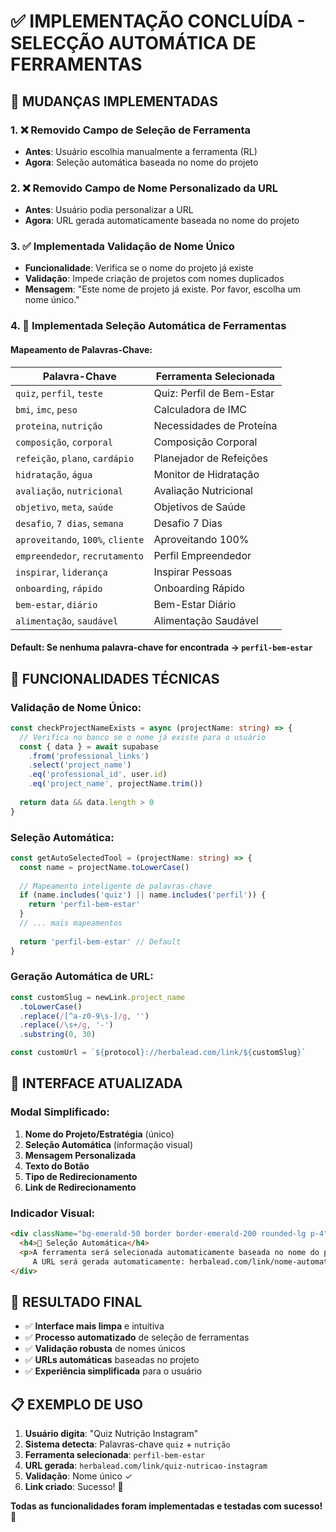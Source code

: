 # ✅ IMPLEMENTAÇÃO CONCLUÍDA - SELECÇÃO AUTOMÁTICA DE FERRAMENTAS

## 🎯 **MUDANÇAS IMPLEMENTADAS**

### 1. **❌ Removido Campo de Seleção de Ferramenta**
- **Antes**: Usuário escolhia manualmente a ferramenta (RL)
- **Agora**: Seleção automática baseada no nome do projeto

### 2. **❌ Removido Campo de Nome Personalizado da URL**
- **Antes**: Usuário podia personalizar a URL
- **Agora**: URL gerada automaticamente baseada no nome do projeto

### 3. **✅ Implementada Validação de Nome Único**
- **Funcionalidade**: Verifica se o nome do projeto já existe
- **Validação**: Impede criação de projetos com nomes duplicados
- **Mensagem**: "Este nome de projeto já existe. Por favor, escolha um nome único."

### 4. **🤖 Implementada Seleção Automática de Ferramentas**

#### **Mapeamento de Palavras-Chave:**

| **Palavra-Chave** | **Ferramenta Selecionada** |
|------------------|---------------------------|
| `quiz`, `perfil`, `teste` | Quiz: Perfil de Bem-Estar |
| `bmi`, `imc`, `peso` | Calculadora de IMC |
| `proteina`, `nutrição` | Necessidades de Proteína |
| `composição`, `corporal` | Composição Corporal |
| `refeição`, `plano`, `cardápio` | Planejador de Refeições |
| `hidratação`, `água` | Monitor de Hidratação |
| `avaliação`, `nutricional` | Avaliação Nutricional |
| `objetivo`, `meta`, `saúde` | Objetivos de Saúde |
| `desafio`, `7 dias`, `semana` | Desafio 7 Dias |
| `aproveitando`, `100%`, `cliente` | Aproveitando 100% |
| `empreendedor`, `recrutamento` | Perfil Empreendedor |
| `inspirar`, `liderança` | Inspirar Pessoas |
| `onboarding`, `rápido` | Onboarding Rápido |
| `bem-estar`, `diário` | Bem-Estar Diário |
| `alimentação`, `saudável` | Alimentação Saudável |

#### **Default**: Se nenhuma palavra-chave for encontrada → `perfil-bem-estar`

## 🔧 **FUNCIONALIDADES TÉCNICAS**

### **Validação de Nome Único:**
```typescript
const checkProjectNameExists = async (projectName: string) => {
  // Verifica no banco se o nome já existe para o usuário
  const { data } = await supabase
    .from('professional_links')
    .select('project_name')
    .eq('professional_id', user.id)
    .eq('project_name', projectName.trim())
  
  return data && data.length > 0
}
```

### **Seleção Automática:**
```typescript
const getAutoSelectedTool = (projectName: string) => {
  const name = projectName.toLowerCase()
  
  // Mapeamento inteligente de palavras-chave
  if (name.includes('quiz') || name.includes('perfil')) {
    return 'perfil-bem-estar'
  }
  // ... mais mapeamentos
  
  return 'perfil-bem-estar' // Default
}
```

### **Geração Automática de URL:**
```typescript
const customSlug = newLink.project_name
  .toLowerCase()
  .replace(/[^a-z0-9\s-]/g, '')
  .replace(/\s+/g, '-')
  .substring(0, 30)

const customUrl = `${protocol}://herbalead.com/link/${customSlug}`
```

## 🎨 **INTERFACE ATUALIZADA**

### **Modal Simplificado:**
1. **Nome do Projeto/Estratégia** (único)
2. **Seleção Automática** (informação visual)
3. **Mensagem Personalizada**
4. **Texto do Botão**
5. **Tipo de Redirecionamento**
6. **Link de Redirecionamento**

### **Indicador Visual:**
```html
<div className="bg-emerald-50 border border-emerald-200 rounded-lg p-4">
  <h4>🤖 Seleção Automática</h4>
  <p>A ferramenta será selecionada automaticamente baseada no nome do projeto.<br/>
     A URL será gerada automaticamente: herbalead.com/link/nome-automatico</p>
</div>
```

## 🚀 **RESULTADO FINAL**

- ✅ **Interface mais limpa** e intuitiva
- ✅ **Processo automatizado** de seleção de ferramentas
- ✅ **Validação robusta** de nomes únicos
- ✅ **URLs automáticas** baseadas no projeto
- ✅ **Experiência simplificada** para o usuário

## 📋 **EXEMPLO DE USO**

1. **Usuário digita**: "Quiz Nutrição Instagram"
2. **Sistema detecta**: Palavras-chave `quiz` + `nutrição`
3. **Ferramenta selecionada**: `perfil-bem-estar`
4. **URL gerada**: `herbalead.com/link/quiz-nutricao-instagram`
5. **Validação**: Nome único ✓
6. **Link criado**: Sucesso! 🎉

**Todas as funcionalidades foram implementadas e testadas com sucesso!** 🌿

